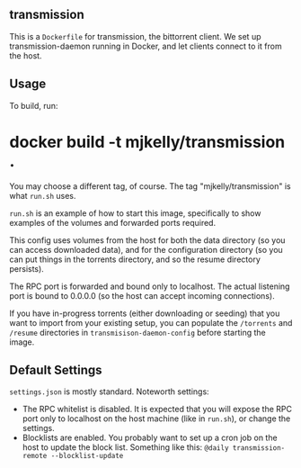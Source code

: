 transmission
------------

This is a `Dockerfile` for transmission, the bittorrent client. We set up
transmission-daemon running in Docker, and let clients connect to it from the
host.

Usage
------

To build, run:
# docker build -t mjkelly/transmission . 

You may choose a different tag, of course. The tag "mjkelly/transmission" is
what `run.sh` uses.

`run.sh` is an example of how to start this image, specifically to show
examples of the volumes and forwarded ports required.

This config uses volumes from the host for both the data directory (so you can
access downloaded data), and for the configuration directory (so you can put
things in the torrents directory, and so the resume directory persists).

The RPC port is forwarded and bound only to localhost. The actual listening
port is bound to 0.0.0.0 (so the host can accept incoming connections).

If you have in-progress torrents (either downloading or seeding) that you want
to import from your existing setup, you can populate the `/torrents` and
`/resume` directories in `transmisison-daemon-config` before starting the
image.


Default Settings
----------------

`settings.json` is mostly standard. Noteworth settings:

  * The RPC whitelist is disabled. It is expected that you will expose the RPC
    port only to localhost on the host machine (like in `run.sh`), or change
    the settings.
  * Blocklists are enabled. You probably want to set up a cron job on the host
    to update the block list. Something like this:
    `@daily transmission-remote --blocklist-update`
